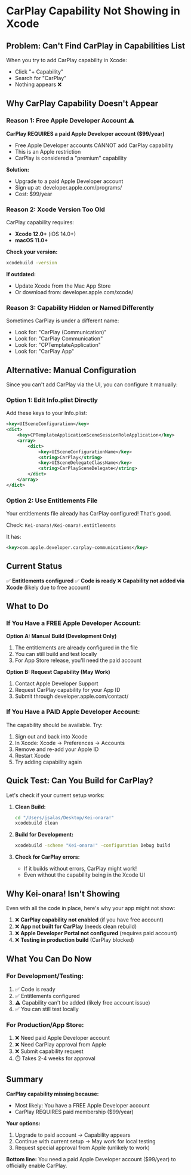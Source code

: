 # CarPlay Capability Not Showing in Xcode

## Problem: Can't Find CarPlay in Capabilities List

When you try to add CarPlay capability in Xcode:
- Click "+ Capability"
- Search for "CarPlay"
- Nothing appears ❌

## Why CarPlay Capability Doesn't Appear

### Reason 1: Free Apple Developer Account ⚠️

**CarPlay REQUIRES a paid Apple Developer account ($99/year)**

- Free Apple Developer accounts CANNOT add CarPlay capability
- This is an Apple restriction
- CarPlay is considered a "premium" capability

**Solution:**
- Upgrade to a paid Apple Developer account
- Sign up at: developer.apple.com/programs/
- Cost: $99/year

### Reason 2: Xcode Version Too Old

CarPlay capability requires:
- **Xcode 12.0+** (iOS 14.0+)
- **macOS 11.0+**

**Check your version:**
```bash
xcodebuild -version
```

**If outdated:**
- Update Xcode from the Mac App Store
- Or download from: developer.apple.com/xcode/

### Reason 3: Capability Hidden or Named Differently

Sometimes CarPlay is under a different name:
- Look for: "CarPlay (Communication)"
- Look for: "CarPlay Communication"
- Look for: "CPTemplateApplication"
- Look for: "CarPlay App"

## Alternative: Manual Configuration

Since you can't add CarPlay via the UI, you can configure it manually:

### Option 1: Edit Info.plist Directly

Add these keys to your Info.plist:

```xml
<key>UISceneConfiguration</key>
<dict>
    <key>CPTemplateApplicationSceneSessionRoleApplication</key>
    <array>
        <dict>
            <key>UISceneConfigurationName</key>
            <string>CarPlay</string>
            <key>UISceneDelegateClassName</key>
            <string>CarPlaySceneDelegate</string>
        </dict>
    </array>
</dict>
```

### Option 2: Use Entitlements File

Your entitlements file already has CarPlay configured! That's good.

Check: `Kei-onara!/Kei-onara!.entitlements`

It has:
```xml
<key>com.apple.developer.carplay-communications</key>
```

## Current Status

✅ **Entitlements configured**
✅ **Code is ready**
❌ **Capability not added via Xcode** (likely due to free account)

## What to Do

### If You Have a FREE Apple Developer Account:

**Option A: Manual Build (Development Only)**
1. The entitlements are already configured in the file
2. You can still build and test locally
3. For App Store release, you'll need the paid account

**Option B: Request Capability (May Work)**
1. Contact Apple Developer Support
2. Request CarPlay capability for your App ID
3. Submit through developer.apple.com/contact/

### If You Have a PAID Apple Developer Account:

The capability should be available. Try:
1. Sign out and back into Xcode
2. In Xcode: Xcode → Preferences → Accounts
3. Remove and re-add your Apple ID
4. Restart Xcode
5. Try adding capability again

## Quick Test: Can You Build for CarPlay?

Let's check if your current setup works:

1. **Clean Build:**
   ```bash
   cd "/Users/jsalas/Desktop/Kei-onara!"
   xcodebuild clean
   ```

2. **Build for Development:**
   ```bash
   xcodebuild -scheme "Kei-onara!" -configuration Debug build
   ```

3. **Check for CarPlay errors:**
   - If it builds without errors, CarPlay might work!
   - Even without the capability being in the Xcode UI

## Why Kei-onara! Isn't Showing

Even with all the code in place, here's why your app might not show:

1. ❌ **CarPlay capability not enabled** (if you have free account)
2. ❌ **App not built for CarPlay** (needs clean rebuild)
3. ❌ **Apple Developer Portal not configured** (requires paid account)
4. ❌ **Testing in production build** (CarPlay blocked)

## What You Can Do Now

### For Development/Testing:

1. ✅ Code is ready
2. ✅ Entitlements configured
3. ⚠️ Capability can't be added (likely free account issue)
4. ✅ You can still test locally

### For Production/App Store:

1. ❌ Need paid Apple Developer account
2. ❌ Need CarPlay approval from Apple
3. ❌ Submit capability request
4. ⏱️ Takes 2-4 weeks for approval

## Summary

**CarPlay capability missing because:**
- Most likely: You have a FREE Apple Developer account
- CarPlay REQUIRES paid membership ($99/year)

**Your options:**
1. Upgrade to paid account → Capability appears
2. Continue with current setup → May work for local testing
3. Request special approval from Apple (unlikely to work)

**Bottom line:** You need a paid Apple Developer account ($99/year) to officially enable CarPlay.

